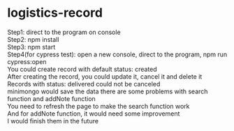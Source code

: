 # logistics-record<br/>
Step1: direct to the program on console<br/>
Step2: npm install<br/>
Step3: npm start<br/>
Step4(for cypress test): open a new console, direct to the program, npm run cypress:open<br/>
You could create record with default status: created<br/>
After creating the record, you could update it, cancel it and delete it<br/>
Records with status: delivered could not be canceled<br/>
minimongo would save the data
there are some problems with search function and addNote function<br/>
You need to refresh the page to make the search function work<br/>
And for addNote function, it would need some improvement<br/>
I would finish them in the future<br/>
